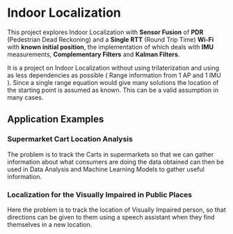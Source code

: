 # Indoor Localization

This project explores Indoor Localization with **Sensor Fusion** of **PDR** (Pedestrian Dead Reckoning) and a **Single RTT**
(Round Trip Time) **Wi-Fi** with **known initial position**, the implementation of which deals with **IMU**
measurements, **Complementary Filters** and **Kalman Filters**.

It is a project on Indoor Localization without using trilaterization and using as
less dependencies as possible ( Range information from 1 AP and 1 IMU ). Since
a single range equation would give many solutions the location of the starting
point is assumed as known. This can be a valid assumption in many cases.

## Application Examples

### Supermarket Cart Location Analysis

The problem is to track the Carts in supermarkets so that we can gather
information about what consumers are doing the data obtained can then be
used in Data Analysis and Machine Learning Models to gather useful
information.

### Localization for the Visually Impaired in Public Places

Here the problem is to track the location of Visually Impaired person, so that
directions can be given to them using a speech assistant when they find themselves
in a new location.
